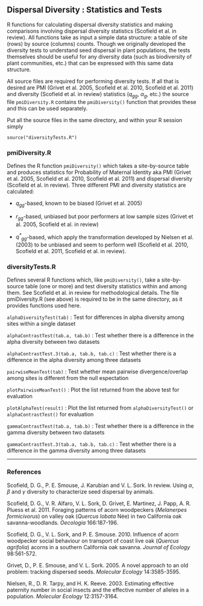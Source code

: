Dispersal Diversity : Statistics and Tests
------------------------------------------

R functions for calculating dispersal diversity statistics and making
comparisons involving dispersal diversity statistics (Scofield et al. in
review).  All functions take as input a simple data structure: a table of site
(rows) by source (columns) counts.  Though we originally developed the
diversity tests to understand seed dispersal in plant populations, the tests
themselves should be useful for any diversity data (such as biodiversity of
plant communities, etc.) that can be expressed with this same data structure.

All source files are required for performing diversity tests.  If all that is
desired are PMI (Grivet et al. 2005, Scofield et al. 2010, Scofield et al.
2011) and diversity (Scofield et al. in review) statistics
(<i>q<sub>gg</sub></i>, <i>&alpha;<sub>g</sub></i>, etc.) the source file
`pmiDiversity.R` contains the `pmiDiversity()` function that provides these and
this can be used separately.

Put all the source files in the same directory, and within your R session
simply

    source("diversityTests.R")


### pmiDiversity.R

Defines the R function `pmiDiversity()` which takes a site-by-source table and
produces statistics for Probability of Maternal Identity aka PMI (Grivet et al.
2005, Scofield et al. 2010, Scofield et al. 2011) and dispersal
diversity (Scofield et al. in review).  Three different PMI and diversity
statistics are calculated:

* <i>q<sub>gg</sub></i>-based, known to be biased (Grivet et al. 2005)

* <i>r<sub>gg</sub></i>-based, unbiased but poor performers at low sample sizes
  (Grivet et al. 2005, Scofield et al. in review)

* <i>q<sup>*</sup><sub>gg</sub></i>-based, which apply the transformation
  developed by Nielsen et al. (2003) to be unbiased and seem to perform well
(Scofield et al. 2010, Scofield et al. 2011, Scofield et al. in review).


### diversityTests.R

Defines several R functions which, like `pmiDiversity()`, take a site-by-source
table (one or more) and test diversity statistics within and among them.  See
Scofield et al. in review for methodological details.  The file pmiDiversity.R
(see above) is required to be in the same directory, as it provides functions
used here.

`alphaDiversityTest(tab)`
: Test for differences in alpha diversity among sites within a single dataset
 
`alphaContrastTest(tab.a, tab.b)`
: Test whether there is a difference in the alpha diversity between two datasets

`alphaContrastTest.3(tab.a, tab.b, tab.c)`
: Test whether there is a difference in the alpha diversity among three datasets

`pairwiseMeanTest(tab)`
: Test whether mean pairwise divergence/overlap among sites is different from the null espectation

`plotPairwiseMeanTest()`
: Plot the list returned from the above test for evaluation

`plotAlphaTest(result)`
: Plot the list returned from `alphaDiversityTest()` or `alphaContrastTest()` for evaluation

`gammaContrastTest(tab.a, tab.b)`
: Test whether there is a difference in the gamma diversity between two datasets

`gammaContrastTest.3(tab.a, tab.b, tab.c)`
: Test whether there is a difference in the gamma diversity among three datasets


* * *

### References

Scofield, D. G., P. E. Smouse, J. Karubian and V. L. Sork.  In review.  Using
_&alpha;_, _&beta;_ and _&gamma;_ diversity to characterize seed dispersal by
animals.

Scofield, D. G., V. R. Alfaro, V. L. Sork, D. Grivet, E. Martinez, J. Papp, A.
R. Pluess et al. 2011. Foraging patterns of acorn woodpeckers (_Melanerpes
formicivorus_) on valley oak (_Quercus lobata_ Née) in two California oak
savanna-woodlands. _Oecologia_ 166:187-196.

Scofield, D. G., V. L. Sork, and P. E. Smouse. 2010. Influence of acorn
woodpecker social behaviour on transport of coast live oak (_Quercus agrifolia_)
acorns in a southern California oak savanna. _Journal of Ecology_ 98:561-572.

Grivet, D., P. E. Smouse, and V. L. Sork. 2005. A novel approach to an old
problem: tracking dispersed seeds. _Molecular Ecology_ 14:3585-3595.

Nielsen, R., D. R. Tarpy, and H. K. Reeve. 2003. Estimating effective paternity
number in social insects and the effective number of alleles in a population.
_Molecular Ecology_ 12:3157-3164.

